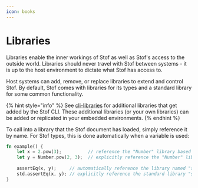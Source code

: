 ```yaml
---
icon: books
---
```


# Libraries

Libraries enable the inner workings of Stof as well as Stof's access to the outside world. Libraries should never travel with Stof between systems - it is up to the host environment to dictate what Stof has access to.

Host systems can add, remove, or replace libraries to extend and control Stof. By default, Stof comes with libraries for its types and a standard library for some common functionality.

{% hint style="info" %}
See [cli-libraries](../cli/cli-libraries/ "mention") for additional libraries that get added by the Stof CLI. These additional libraries (or your own libraries) can be added or replicated in your embedded environments.
{% endhint %}

To call into a library that the Stof document has loaded, simply reference it by name. For Stof types, this is done automatically when a variable is used:

```rust
fn example() {
    let x = 2.pow(3);          // reference the "Number" library based on value type
    let y = Number.pow(2, 3);  // explicitly reference the "Number" library
    
    assertEq(x, y);     // automatically reference the library named "std"
    std.assertEq(x, y); // explicitly reference the standard library "std"
}
```
